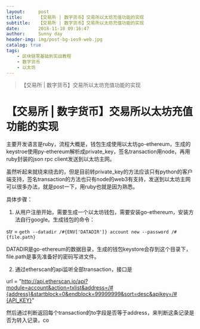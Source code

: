 ```yaml
---
layout:     post
title:      【交易所 | 数字货币】交易所以太坊充值功能的实现
subtitle:   【交易所 | 数字货币】交易所以太坊充值功能的实现
date:       2018-11-10 09:16:47
author:     Sunny day
header-img: img/post-bg-ios9-web.jpg
catalog: true
tags:
    - 区块链零基础到实战教程
    - 数字货币
    - 以太坊
---
```


>【交易所 | 数字货币】交易所以太坊充值功能的实现

# 【交易所 | 数字货币】交易所以太坊充值功能的实现


主要开发语言是ruby，流程大概是，钱包生成使用以太坊go-ethereum，生成的keystroe使用py-ethereum解析成private_key，签名transaction用node，再用ruby封装的json rpc client发送到以太坊主网。

虽然听起来就绕来绕去的，但是目前转private_key的方法应该只有python的客户端支持，签名transaction的方法也只有node的web3有支持，发送到以太坊主网可以很多办法，就是post一下，用ruby也就是因为熟悉。

具体步骤：

1. 从用户注册开始，需要生成一个以太坊钱包，需要安装go-ethereum，安装方法自行google。生成钱包的命令：

str = `geth --datadir /#{ENV['DATADIR']} account new --password /#{file.path}`

DATADIR是go-ethereum的数据目录，生成的钱包keystore会存到这个目录下，file.path是事先准备好的密码写进文件。

2. 通过etherscan的api监听全部transaction，接口是

url = "http://api.etherscan.io/api?module=account&action=txlist&address=/#{address}&startblock=0&endblock=99999999&sort=desc&apikey=/#{API_KEY}"

然后通过判断返回每个transaction的to字段是否等于address，来判断这条记录是否为转入记录，co

